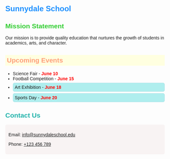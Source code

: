 
<html lang="en">
  <head>
    <title>Sunnydale School</title>
    <style>
      h1 {
        font-size: 24px;
        font-weight: bold;
        color: #1e90ff;
      }
      body {
        font-family: "Arial", sans-serif;
      }
      h2.mission {
        color: #32cd32;
      }
      h2#upcoming-events {
        color: #ffa07a;
        background-color: #ffffe0;
        padding: 5px;
      }
      h2.contact {
        color: #20b2aa;
      }
      .outdoor {
        background-color: #afeeee;
        padding: 5px;
        border: 1px solid #b0e0e6;
        border-radius: 5px;
        margin: 5px 0;
      }
      .section {
        background-color: #f8f3f3;
        padding: 10px;
        border-radius: 5px;
      }
    </style>
  </head>
  <body>
    <h1>Sunnydale School</h1>
    <h2 class="mission">Mission Statement</h2>
    <p>
      Our mission is to provide quality education that nurtures the growth of
      students in academics, arts, and character.
    </p>
    <h2 id="upcoming-events">Upcoming Events</h2>
    <ul>
      <li data-event-type="indoor" title="Event Type: Indoor">
        Science Fair -
        <span style="font-weight: bold; color: red">June 10</span>
      </li>
      <li data-event-type="indoor" title="Event Type: Indoor">
        Football Competition -
        <span style="font-weight: bold; color: red">June 15</span>
      </li>
      <li data-event-type="outdoor" class="outdoor" title="Event Type: Outdoor">
        Art Exhibition -
        <span style="font-weight: bold; color: red">June 18</span>
      </li>
      <li data-event-type="outdoor" class="outdoor" title="Event Type: Outdoor">
        Sports Day - <span style="font-weight: bold; color: red">June 20</span>
      </li>
    </ul>
    <h2 class="contact">Contact Us</h2>
    <div class="section">
      <p>
        Email:
        <a href="mailto:info@sunnydaleschool.edu" title="Click to copy email"
          >info@sunnydaleschool.edu</a
        >
      </p>
      <p>
        Phone:
        <a href="tel:+123456789" title="Click to copy phone number"
          >+123 456 789</a
        >
      </p>
    </div>
  </body>
</html>
